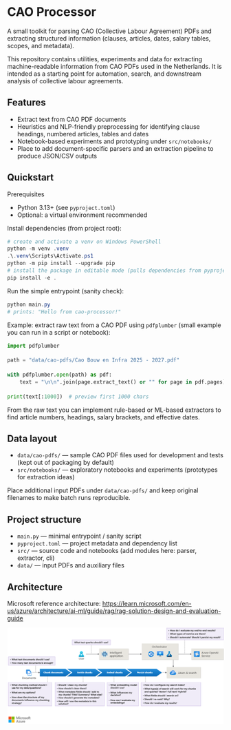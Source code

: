 # CAO Processor

A small toolkit for parsing CAO (Collective Labour Agreement) PDFs and extracting structured information (clauses, articles, dates, salary tables, scopes, and metadata).

This repository contains utilities, experiments and data for extracting machine-readable information from CAO PDFs used in the Netherlands. It is intended as a starting point for automation, search, and downstream analysis of collective labour agreements.

## Features

- Extract text from CAO PDF documents
- Heuristics and NLP-friendly preprocessing for identifying clause headings, numbered articles, tables and dates
- Notebook-based experiments and prototyping under `src/notebooks/`
- Place to add document-specific parsers and an extraction pipeline to produce JSON/CSV outputs

## Quickstart

Prerequisites

- Python 3.13+ (see `pyproject.toml`)
- Optional: a virtual environment recommended

Install dependencies (from project root):

```powershell
# create and activate a venv on Windows PowerShell
python -m venv .venv
.\.venv\Scripts\Activate.ps1
python -m pip install --upgrade pip
# install the package in editable mode (pulls dependencies from pyproject.toml)
pip install -e .
```

Run the simple entrypoint (sanity check):

```powershell
python main.py
# prints: "Hello from cao-processor!"
```

Example: extract raw text from a CAO PDF using `pdfplumber` (small example you can run in a script or notebook):

```python
import pdfplumber

path = "data/cao-pdfs/Cao Bouw en Infra 2025 - 2027.pdf"

with pdfplumber.open(path) as pdf:
	text = "\n\n".join(page.extract_text() or "" for page in pdf.pages)

print(text[:1000])  # preview first 1000 chars
```

From the raw text you can implement rule-based or ML-based extractors to find article numbers, headings, salary brackets, and effective dates.

## Data layout

- `data/cao-pdfs/` — sample CAO PDF files used for development and tests (kept out of packaging by default)
- `src/notebooks/` — exploratory notebooks and experiments (prototypes for extraction ideas)

Place additional input PDFs under `data/cao-pdfs/` and keep original filenames to make batch runs reproducible.

## Project structure

- `main.py` — minimal entrypoint / sanity script
- `pyproject.toml` — project metadata and dependency list
- `src/` — source code and notebooks (add modules here: parser, extractor, cli)
- `data/` — input PDFs and auxiliary files

## Architecture

Microsoft reference architecture: https://learn.microsoft.com/en-us/azure/architecture/ai-ml/guide/rag/rag-solution-design-and-evaluation-guide

![Reference Architecture](./docs//images/reference-architecture.png)
